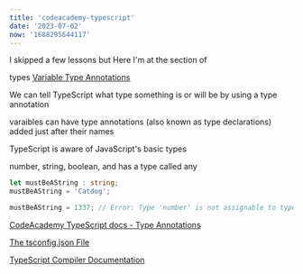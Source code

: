 ```yaml
---
title: 'codeacademy-typescript'
date: '2023-07-02'
now: '1688295644117'
---
```



I skipped a few lessons but Here I'm at the section of

types
[Variable Type Annotations](https://www.codecademy.com/courses/learn-typescript/lessons/introduction-to-typescript/exercises/variable-type-annotations)

We can tell TypeScript what type something is or will be by using a type annotation

varaibles can have type annotations (also known as type declarations) added just after their names

TypeScript is aware of JavaScript's basic types

number, string, boolean, and has a type called any

```ts
let mustBeAString : string;
mustBeAString = 'Catdog';

mustBeAString = 1337; // Error: Type 'number' is not assignable to type 'string'
```

[CodeAcademy TypeScript docs - Type Annotations](https://www.codecademy.com/resources/docs/typescript/type-annotations)

[The tsconfig.json File](https://www.codecademy.com/courses/learn-typescript/articles/the-tsconfig-json-file)

[TypeScript Compiler Documentation](https://www.typescriptlang.org/docs/handbook/compiler-options.html)

